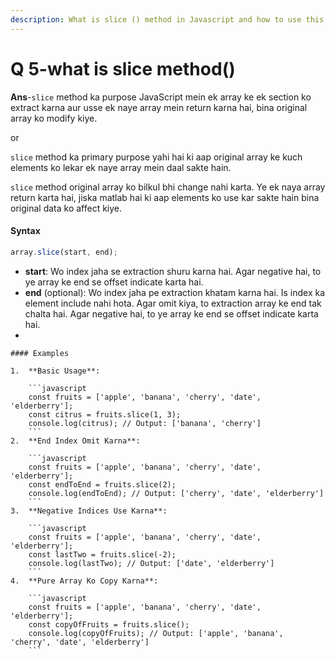 ```yaml
---
description: What is slice () method in Javascript and how to use this with example
---
```


# &#x20;Q 5-what is slice method()

**Ans**-`slice` method ka purpose JavaScript mein ek array ke ek section ko extract karna aur usse ek naye array mein return karna hai, bina original array ko modify kiye.

or&#x20;



`slice` method ka primary purpose yahi hai ki aap original array ke kuch elements ko lekar ek naye array mein daal sakte hain.

`slice` method original array ko bilkul bhi change nahi karta. Ye ek naya array return karta hai, jiska matlab hai ki aap elements ko use kar sakte hain bina original data ko affect kiye.

#### Syntax

```javascript
array.slice(start, end);

```

* **start**: Wo index jaha se extraction shuru karna hai. Agar negative hai, to ye array ke end se offset indicate karta hai.
* **end** (optional): Wo index jaha pe extraction khatam karna hai. Is index ka element include nahi hota. Agar omit kiya, to extraction array ke end tak chalta hai. Agar negative hai, to ye array ke end se offset indicate karta hai.
*

    #### Examples

    1.  **Basic Usage**:

        ```javascript
        const fruits = ['apple', 'banana', 'cherry', 'date', 'elderberry'];
        const citrus = fruits.slice(1, 3);
        console.log(citrus); // Output: ['banana', 'cherry']
        ```
    2.  **End Index Omit Karna**:

        ```javascript
        const fruits = ['apple', 'banana', 'cherry', 'date', 'elderberry'];
        const endToEnd = fruits.slice(2);
        console.log(endToEnd); // Output: ['cherry', 'date', 'elderberry']
        ```
    3.  **Negative Indices Use Karna**:

        ```javascript
        const fruits = ['apple', 'banana', 'cherry', 'date', 'elderberry'];
        const lastTwo = fruits.slice(-2);
        console.log(lastTwo); // Output: ['date', 'elderberry']
        ```
    4.  **Pure Array Ko Copy Karna**:

        ```javascript
        const fruits = ['apple', 'banana', 'cherry', 'date', 'elderberry'];
        const copyOfFruits = fruits.slice();
        console.log(copyOfFruits); // Output: ['apple', 'banana', 'cherry', 'date', 'elderberry']
        ```
